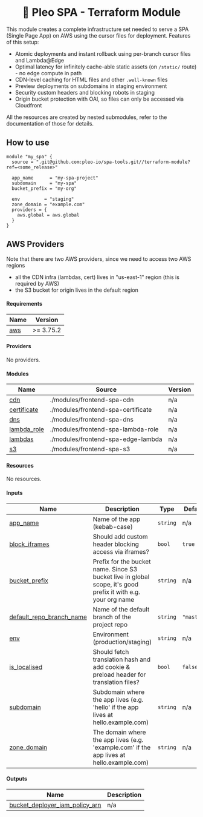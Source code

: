 <h1 align="center">
  🔋 Pleo SPA - Terraform Module
</h1>

This module creates a complete infrastructure set needed to serve a SPA (Single
Page App) on AWS using the cursor files for deployment. Features of this setup:

- Atomic deployments and instant rollback using per-branch cursor files and
  Lambda@Edge
- Optimal latency for infinitely cache-able static assets (on `/static/`
  route) - no edge compute in path
- CDN-level caching for HTML files and other `.well-known` files
- Preview deployments on subdomains in staging environment
- Security custom headers and blocking robots in staging
- Origin bucket protection with OAI, so files can only be accessed via
  Cloudfront

All the resources are created by nested submodules, refer to the documentation
of those for details.

## How to use

```hcl
module "my_spa" {
  source = ".git@github.com:pleo-io/spa-tools.git//terraform-module?ref=<some_release>"

  app_name      = "my-spa-project"
  subdomain     = "my-spa"
  bucket_prefix = "my-org"

  env         = "staging"
  zone_domain = "example.com"
  providers = {
    aws.global = aws.global
  }
}
```

## AWS Providers

Note that there are two AWS providers, since we need to access two AWS regions

- all the CDN infra (lambdas, cert) lives in "us-east-1" region (this is
  required by AWS)
- the S3 bucket for origin lives in the default region

<!-- BEGIN_TF_DOCS -->

#### Requirements

| Name                                                   | Version   |
| ------------------------------------------------------ | --------- |
| <a name="requirement_aws"></a> [aws](#requirement_aws) | >= 3.75.2 |

#### Providers

No providers.

#### Modules

| Name                                                                 | Source                             | Version |
| -------------------------------------------------------------------- | ---------------------------------- | ------- |
| <a name="module_cdn"></a> [cdn](#module_cdn)                         | ./modules/frontend-spa-cdn         | n/a     |
| <a name="module_certificate"></a> [certificate](#module_certificate) | ./modules/frontend-spa-certificate | n/a     |
| <a name="module_dns"></a> [dns](#module_dns)                         | ./modules/frontend-spa-dns         | n/a     |
| <a name="module_lambda_role"></a> [lambda_role](#module_lambda_role) | ./modules/frontend-spa-lambda-role | n/a     |
| <a name="module_lambdas"></a> [lambdas](#module_lambdas)             | ./modules/frontend-spa-edge-lambda | n/a     |
| <a name="module_s3"></a> [s3](#module_s3)                            | ./modules/frontend-spa-s3          | n/a     |

#### Resources

No resources.

#### Inputs

| Name                                                                                                      | Description                                                                                                   | Type     | Default    | Required |
| --------------------------------------------------------------------------------------------------------- | ------------------------------------------------------------------------------------------------------------- | -------- | ---------- | :------: |
| <a name="input_app_name"></a> [app_name](#input_app_name)                                                 | Name of the app (kebab-case)                                                                                  | `string` | n/a        |   yes    |
| <a name="input_block_iframes"></a> [block_iframes](#input_block_iframes)                                  | Should add custom header blocking access via iframes?                                                         | `bool`   | `true`     |    no    |
| <a name="input_bucket_prefix"></a> [bucket_prefix](#input_bucket_prefix)                                  | Prefix for the bucket name. Since S3 bucket live in global scope, it's good prefix it with e.g. your org name | `string` | n/a        |   yes    |
| <a name="input_default_repo_branch_name"></a> [default_repo_branch_name](#input_default_repo_branch_name) | Name of the default branch of the project repo                                                                | `string` | `"master"` |    no    |
| <a name="input_env"></a> [env](#input_env)                                                                | Environment (production/staging)                                                                              | `string` | n/a        |   yes    |
| <a name="input_is_localised"></a> [is_localised](#input_is_localised)                                     | Should fetch translation hash and add cookie & preload header for translation files?                          | `bool`   | `false`    |    no    |
| <a name="input_subdomain"></a> [subdomain](#input_subdomain)                                              | Subdomain where the app lives (e.g. 'hello' if the app lives at hello.example.com)                            | `string` | n/a        |   yes    |
| <a name="input_zone_domain"></a> [zone_domain](#input_zone_domain)                                        | The domain where the app lives (e.g. 'example.com' if the app lives at hello.example.com)                     | `string` | n/a        |   yes    |

#### Outputs

| Name                                                                                                                          | Description |
| ----------------------------------------------------------------------------------------------------------------------------- | ----------- |
| <a name="output_bucket_deployer_iam_policy_arn"></a> [bucket_deployer_iam_policy_arn](#output_bucket_deployer_iam_policy_arn) | n/a         |

<!-- END_TF_DOCS -->
